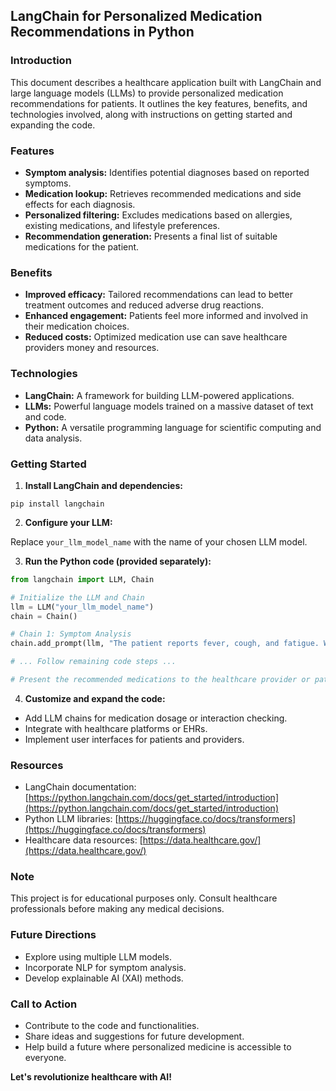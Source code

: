 ## LangChain for Personalized Medication Recommendations in Python

### Introduction

This document describes a healthcare application built with LangChain and large language models (LLMs) to provide personalized medication recommendations for patients. It outlines the key features, benefits, and technologies involved, along with instructions on getting started and expanding the code.

### Features

* **Symptom analysis:** Identifies potential diagnoses based on reported symptoms.
* **Medication lookup:** Retrieves recommended medications and side effects for each diagnosis.
* **Personalized filtering:** Excludes medications based on allergies, existing medications, and lifestyle preferences.
* **Recommendation generation:** Presents a final list of suitable medications for the patient.

### Benefits

* **Improved efficacy:** Tailored recommendations can lead to better treatment outcomes and reduced adverse drug reactions.
* **Enhanced engagement:** Patients feel more informed and involved in their medication choices.
* **Reduced costs:** Optimized medication use can save healthcare providers money and resources.

### Technologies

* **LangChain:** A framework for building LLM-powered applications.
* **LLMs:** Powerful language models trained on a massive dataset of text and code.
* **Python:** A versatile programming language for scientific computing and data analysis.

### Getting Started

1. **Install LangChain and dependencies:**

```
pip install langchain
```

2. **Configure your LLM:**

Replace `your_llm_model_name` with the name of your chosen LLM model.

3. **Run the Python code (provided separately):**

```python
from langchain import LLM, Chain

# Initialize the LLM and Chain
llm = LLM("your_llm_model_name")
chain = Chain()

# Chain 1: Symptom Analysis
chain.add_prompt(llm, "The patient reports fever, cough, and fatigue. What are the most likely diagnoses?")

# ... Follow remaining code steps ...

# Present the recommended medications to the healthcare provider or patient

```

4. **Customize and expand the code:**

* Add LLM chains for medication dosage or interaction checking.
* Integrate with healthcare platforms or EHRs.
* Implement user interfaces for patients and providers.

### Resources

* LangChain documentation: [https://python.langchain.com/docs/get_started/introduction](https://python.langchain.com/docs/get_started/introduction)
* Python LLM libraries: [https://huggingface.co/docs/transformers](https://huggingface.co/docs/transformers)
* Healthcare data resources: [https://data.healthcare.gov/](https://data.healthcare.gov/)

### Note

This project is for educational purposes only. Consult healthcare professionals before making any medical decisions.

### Future Directions

* Explore using multiple LLM models.
* Incorporate NLP for symptom analysis.
* Develop explainable AI (XAI) methods.

### Call to Action

* Contribute to the code and functionalities.
* Share ideas and suggestions for future development.
* Help build a future where personalized medicine is accessible to everyone.

**Let's revolutionize healthcare with AI!**


